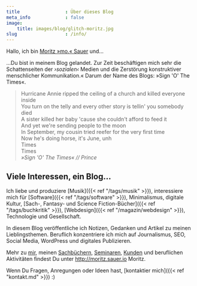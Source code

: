 ```yaml
---
title                 : Über dieses Blog
meta_info             : false
image:
    title: images/blog/glitch-moritz.jpg
slug                  : /info/
---
```

Hallo, ich bin <a href="http://moritz.sauer.io/">Moritz »mo.« Sauer</a> und…

…Du bist in meinem Blog gelandet. Zur Zeit beschäftigen mich sehr die Schattenseiten der _›sozialen‹_ Medien und die Zerstörung konstruktiver menschlicher Kommunikation.« Darum der Name des Blogs: »Sign 'O' The Times«.

> Hurricane Annie ripped the ceiling of a church and killed everyone inside  
You turn on the telly and every other story is tellin' you somebody died  
A sister killed her baby 'cause she couldn't afford to feed it  
And yet we're sending people to the moon  
In September, my cousin tried reefer for the very first time  
Now he's doing horse, it's June, unh  
Times  
Times  
<cite>»Sign 'O' The Times« // Prince</cite>

## Viele Interessen, ein Blog…

Ich liebe und produziere
[Musik]({{< ref "/tags/musik" >}}), interessiere mich für
[Software]({{< ref "/tags/software" >}}), Minimalismus, digitale Kultur, [Sach-, Fantasy- und Science Fiction-Bücher]({{< ref "/tags/buchkritik" >}}), [Webdesign]({{< ref "/magazin/webdesign" >}}), Technologie und Gesellschaft.

In diesem Blog veröffentliche ich Notizen, Gedanken und Artikel zu meinen Lieblingsthemen. Beruflich konzentriere ich mich auf Journalismus, SEO, Social Media, WordPress und digitales Publizieren.

Mehr zu [mir](http://moritz.sauer.io/biografie/), meinen [Sachbüchern](http://moritz.sauer.io/buecher/), [Seminaren](http://moritz.sauer.io/seminare/), [Kunden](http://moritz.sauer.io/kunden/) und beruflichen Aktivitäten findest Du unter <http://moritz.sauer.io> Moritz.

Wenn Du Fragen, Anregungen oder Ideen hast, [kontaktier mich]({{< ref "kontakt.md" >}}) :)